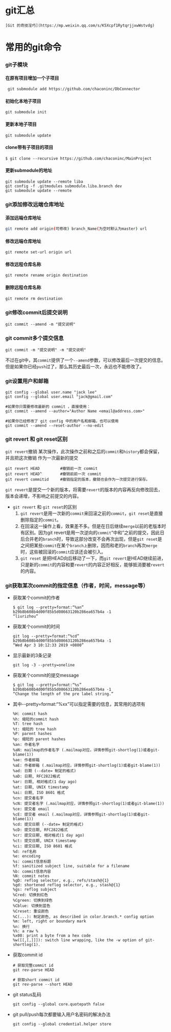 # git汇总
    [Git 的奇技淫巧](https://mp.weixin.qq.com/s/K5Xcpf1RytqrjjxwWstvdg)

# 常用的git命令

### git子模块

#### 在原有项目增加一个子项目

```shell
 git submodule add https://github.com/chaconinc/DbConnector
```

#### 初始化本地子项目

```shell
git submodule init
```

#### 更新本地子项目

```shell
git submodule update
```

#### clone带有子项目的项目

```shell
$ git clone --recursive https://github.com/chaconinc/MainProject
```

#### 更新submodule的地址

```shell
git submodule update --remote liba
git config -f .gitmodules submodule.liba.branch dev
git submodule update --remote
```

### git添加修改远端仓库地址

#### 添加远端仓库地址

```sh
git remote add origin(可修改) branch_Name(为空时默认为master) url
```

#### 修改远端仓库地址

```shell
git remote set-url origin url
```

#### 修改远程仓库名称 

```shell
git remote rename origin destination
```

#### 删除远程仓库名称

```shell
git remote rm destination
```

### git修改commit后提交说明

```shell
git commit --amend -m "提交说明"
```

### git commit多个提交信息

```shell
git commit -m "提交说明" -m "提交说明"
```


不过在git中，其`commit`提供了一个`--amend`参数，可以修改最后一次提交的信息。但是如果你已经`push`过了，那么其历史最后一次，永远也不能修改了。

### git设置用户和邮箱

```shell
git config --global user.name "jack lee"
git config --global user.email "jack@gmail.com"

#如果你只需要修改最新的 commit ，直接使用：
git commit --amend --author="Author Name <email@address.com>"

#如果你已经修改了 git config 中的用户名和邮箱，也可以使用
git commit --amend --reset-author --no-edit
```

### git revert 和 git reset区别

`git revert`撤销 某次操作，此次操作之前和之后的`commit`和`history`都会保留，并且把这次撤销
作为一次最新的提交

```shell
git revert HEAD         #撤销前一次 commit
git revert HEAD^        #撤销前前一次 commit
git revert commitid     #撤销指定的版本，撤销也会作为一次提交进行保存。
```

`git revert`是提交一个新的版本，将需要`revert`的版本的内容再反向修改回去，
版本会递增，不影响之前提交的内容。

* `git revert` 和 `git reset`的区别 
    1. `git revert`是用一次新的`commit`来回滚之前的`commit`，`git reset`是直接删除指定的`commit`。 
    2. 在回滚这一操作上看，效果差不多。但是在日后继续`merge`以前的老版本时有区别。因为git revert是用一次逆向的`commit`“中和”之前的提交，因此日后合并老的`branch`时，导致这部分改变不会再次出现，但是`git reset`是之间把某些`commit`在某个`branch上`删除，因而和老的`branch`再次`merge`时，这些被回滚的`commit`应该还会被引入。 
    3. `git reset` 是把HEAD向后移动了一下，而`git revert`是HEAD继续前进，只是新的`commit`的内容和要`revert`的内容正好相反，能够抵消要被`revert`的内容。

### git获取某次commit的指定信息（作者，时间，message等）

* 获取某个commit的作者

    ```shell
    $ git log --pretty=format:“%an” b29b8b608b4d00f85b5d08663120b286ea657b4a -1
    “liurizhou”
    ```

* 获取某个commit的时间

    ```shell
    git log --pretty=format:“%cd” b29b8b608b4d00f85b5d08663120b286ea657b4a -1
    “Wed Apr 3 10:12:33 2019 +0800”
    ```
* 显示最新的3条记录
    ```shell
    git log -3 --pretty=oneline
    ```

* 获取某个commit的提交message

    ```shell
    $ git log --pretty=format:“%s” b29b8b608b4d00f85b5d08663120b286ea657b4a -1
    “Change the length of the pre label string.”
    ```

* 其中--pretty=format:“%xx”可以指定需要的信息，其常用的选项有

    ```shell
    %H: commit hash
    %h: 缩短的commit hash
    %T: tree hash
    %t: 缩短的 tree hash
    %P: parent hashes
    %p: 缩短的 parent hashes
    %an: 作者名字
    %aN: mailmap的作者名字 (.mailmap对应，详情参照git-shortlog(1)或者git-blame(1))
    %ae: 作者邮箱
    %aE: 作者邮箱 (.mailmap对应，详情参照git-shortlog(1)或者git-blame(1))
    %ad: 日期 (--date= 制定的格式)
    %aD: 日期, RFC2822格式
    %ar: 日期, 相对格式(1 day ago)
    %at: 日期, UNIX timestamp
    %ai: 日期, ISO 8601 格式
    %cn: 提交者名字
    %cN: 提交者名字 (.mailmap对应，详情参照git-shortlog(1)或者git-blame(1))
    %ce: 提交者 email
    %cE: 提交者 email (.mailmap对应，详情参照git-shortlog(1)或者git-blame(1))
    %cd: 提交日期 (--date= 制定的格式)
    %cD: 提交日期, RFC2822格式
    %cr: 提交日期, 相对格式(1 day ago)
    %ct: 提交日期, UNIX timestamp
    %ci: 提交日期, ISO 8601 格式
    %d: ref名称
    %e: encoding
    %s: commit信息标题
    %f: sanitized subject line, suitable for a filename
    %b: commit信息内容
    %N: commit notes
    %gD: reflog selector, e.g., refs/stash@{1}
    %gd: shortened reflog selector, e.g., stash@{1}
    %gs: reflog subject
    %Cred: 切换到红色
    %Cgreen: 切换到绿色
    %Cblue: 切换到蓝色
    %Creset: 重设颜色
    %C(...): 制定颜色, as described in color.branch.* config option
    %m: left, right or boundary mark
    %n: 换行
    %%: a raw %
    %x00: print a byte from a hex code
    %w([[,[,]]]): switch line wrapping, like the -w option of git-shortlog(1).
    ```
* 获取commit id

    ```shell
    # 获取完整commit id
    git rev-parse HEAD

    # 获取short commit id
    git rev-parse --short HEAD
    ```
* git status乱码
   ```shell
   git config --global core.quotepath false
   ```

* git pull/push每次都要输入用户名密码的解决办法
  ```shell
  git config --global credential.helper store
  ```
